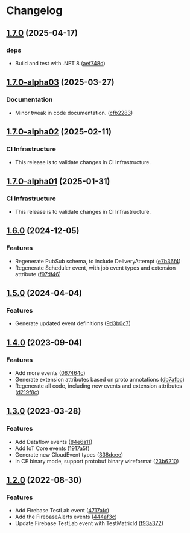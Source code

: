 # Changelog

## [1.7.0](https://github.com/googleapis/google-cloudevents-dotnet/compare/Google.CloudEvents.Protobuf-1.7.0-alpha03...Google.CloudEvents.Protobuf-1.7.0) (2025-04-17)


### deps

* Build and test with .NET 8 ([aef748d](https://github.com/googleapis/google-cloudevents-dotnet/commit/aef748d679ef35acba400ff018ba53a3f081ce5f))

## [1.7.0-alpha03](https://github.com/googleapis/google-cloudevents-dotnet/compare/Google.CloudEvents.Protobuf-1.7.0-alpha02...Google.CloudEvents.Protobuf-1.7.0-alpha03) (2025-03-27)


### Documentation

* Minor tweak in code documentation. ([cfb2283](https://github.com/googleapis/google-cloudevents-dotnet/commit/cfb2283fc9df23011888f859bb8c5324d3c2b97c))

## [1.7.0-alpha02](https://github.com/googleapis/google-cloudevents-dotnet/compare/Google.CloudEvents.Protobuf-1.7.0-alpha01...Google.CloudEvents.Protobuf-1.7.1-alpha01) (2025-02-11)


### CI Infrastructure

* This release is to validate changes in CI Infrastructure.

## [1.7.0-alpha01](https://github.com/googleapis/google-cloudevents-dotnet/compare/Google.CloudEvents.Protobuf-1.6.0...Google.CloudEvents.Protobuf-1.7.0-alpha01) (2025-01-31)


### CI Infrastructure

* This release is to validate changes in CI Infrastructure.

## [1.6.0](https://github.com/googleapis/google-cloudevents-dotnet/compare/Google.CloudEvents.Protobuf-1.5.0...Google.CloudEvents.Protobuf-1.6.0) (2024-12-05)


### Features

* Regenerate PubSub schema, to include DeliveryAttempt ([e7b36f4](https://github.com/googleapis/google-cloudevents-dotnet/commit/e7b36f4bdf531d426ee13541f0ce235f55fd6101))
* Regenerate Scheduler event, with job event types and extension attribute ([f97df46](https://github.com/googleapis/google-cloudevents-dotnet/commit/f97df466eed1de57b8eb68de8a6638f0cc01841c))

## [1.5.0](https://github.com/googleapis/google-cloudevents-dotnet/compare/Google.CloudEvents.Protobuf-1.4.0...Google.CloudEvents.Protobuf-1.5.0) (2024-04-04)


### Features

* Generate updated event definitions ([9d3b0c7](https://github.com/googleapis/google-cloudevents-dotnet/commit/9d3b0c7ed40fd3e1df711a264c04f65f57bacbc5))

## [1.4.0](https://github.com/googleapis/google-cloudevents-dotnet/compare/Google.CloudEvents.Protobuf-1.3.0...Google.CloudEvents.Protobuf-1.4.0) (2023-09-04)


### Features

* Add more events ([067464c](https://github.com/googleapis/google-cloudevents-dotnet/commit/067464cf070ee88312189749c3f9484327637b51))
* Generate extension attributes based on proto annotations ([db7afbc](https://github.com/googleapis/google-cloudevents-dotnet/commit/db7afbccc2f1277dcb281c38d01d509f7532e214))
* Regenerate all code, including new events and extension attributes ([d219f8c](https://github.com/googleapis/google-cloudevents-dotnet/commit/d219f8c706589aa5305f03975f7fa7acc539a4bc))

## [1.3.0](https://github.com/googleapis/google-cloudevents-dotnet/compare/Google.CloudEvents.Protobuf-1.2.0...Google.CloudEvents.Protobuf-1.3.0) (2023-03-28)


### Features

* Add Dataflow events ([84e6a11](https://github.com/googleapis/google-cloudevents-dotnet/commit/84e6a11a633f262b47e646aa2bb0b141779f61fe))
* Add IoT Core events ([1917a5f](https://github.com/googleapis/google-cloudevents-dotnet/commit/1917a5f4e146df5b49897772ce76bdb270ce42d0))
* Generate new CloudEvent types ([338dcee](https://github.com/googleapis/google-cloudevents-dotnet/commit/338dcee53817b162071ee3c80f68a1a9e17c4f78))
* In CE binary mode, support protobuf binary wireformat ([23b6210](https://github.com/googleapis/google-cloudevents-dotnet/commit/23b62104fb0a1cf89f6e52c2f1b147749d3b7a80))

## [1.2.0](https://github.com/googleapis/google-cloudevents-dotnet/compare/Google.CloudEvents.Protobuf-v1.1.0...Google.CloudEvents.Protobuf-1.2.0) (2022-08-30)


### Features

* Add Firebase TestLab event ([4717afc](https://github.com/googleapis/google-cloudevents-dotnet/commit/4717afcb47909d71e44c8711ad8f0d7e1a546c1d))
* Add the FirebaseAlerts events ([444af3c](https://github.com/googleapis/google-cloudevents-dotnet/commit/444af3c215ed92dc0c6fe31aeca83502b91d2cac))
* Update Firebase TestLab event with TestMatrixId ([f93a372](https://github.com/googleapis/google-cloudevents-dotnet/commit/f93a37205517a3adefd87c73eefb2f7cf863d9b4))

